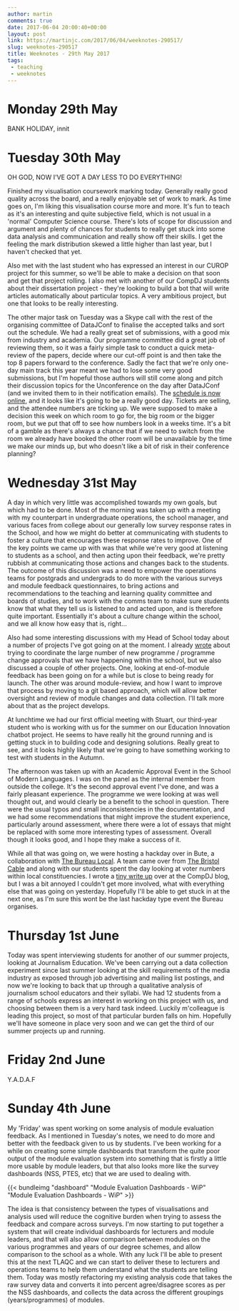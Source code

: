 ```yaml
---
author: martin
comments: true
date: 2017-06-04 20:00:40+00:00
layout: post
link: https://martinjc.com/2017/06/04/weeknotes-290517/
slug: weeknotes-290517
title: Weeknotes - 29th May 2017
tags:
 - teaching
 - weeknotes
---
```


# Monday 29th May

BANK HOLIDAY, innit

# Tuesday 30th May

OH GOD, NOW I'VE GOT A DAY LESS TO DO EVERYTHING!

Finished my visualisation coursework marking today. Generally really good quality across the board, and a really enjoyable set of work to mark. As time goes on, I'm liking this visualisation course more and more. It's fun to teach as it's an interesting and quite subjective field, which is not usual in a 'normal' Computer Science course. There's lots of scope for discussion and argument and plenty of chances for students to really get stuck into some data analysis and communication and really show off their skills. I get the feeling the mark distribution skewed a little higher than last year, but I haven't checked that yet.

Also met with the last student who has expressed an interest in our CUROP project for this summer, so we'll be able to make a decision on that soon and get that project rolling. I also met with another of our CompDJ students about their dissertation project - they're looking to build a bot that will write articles automatically about particular topics. A very ambitious project, but one that looks to be really interesting.

The other major task on Tuesday was a Skype call with the rest of the organising committee of DataJConf to finalise the accepted talks and sort out the schedule. We had a really great set of submissions, with a good mix from industry and academia. Our programme committee did a great job of reviewing them, so it was a fairly simple task to conduct a quick meta-review of the papers, decide where our cut-off point is and then take the top 8 papers forward to the conference. Sadly the fact that we're only one-day main track this year meant we had to lose some very good submissions, but I'm hopeful those authors will still come along and pitch their discussion topics for the Unconference on the day after DataJConf (and we invited them to in their notification emails). The [schedule is now online](http://datajconf.com/#schedule), and it looks like it's going to be a really good day. Tickets are selling, and the attendee numbers are ticking up. We were supposed to make a decision this week on which room to go for, the big room or the bigger room, but we put that off to see how numbers look in a weeks time. It's a bit of a gamble as there's always a chance that if we need to switch from the room we already have booked the other room will be unavailable by the time we make our minds up, but who doesn't like a bit of risk in their conference planning?

# Wednesday 31st May

A day in which very little was accomplished towards my own goals, but which had to be done. Most of the morning was taken up with a meeting with my counterpart in undergraduate operations, the school manager, and various faces from college about our generally low survey response rates in the School, and how we might do better at communicating with students to foster a culture that encourages these response rates to improve. One of the key points we came up with was that while we're very good at listening to students as a school, and then acting upon their feedback, we're pretty rubbish at communicating those actions and changes back to the students. The outcome of this discussion was a need to empower the operations teams for postgrads and undergrads to do more with the various surveys and module feedback questionnaires, to bring actions and recommendations to the teaching and learning quality committee and boards of studies, and to work with the comms team to make sure students know that what they tell us is listened to and acted upon, and is therefore quite important. Essentially it's about a culture change within the school, and we all know how easy that is, right...

Also had some interesting discussions with my Head of School today about a number of projects I've got going on at the moment. I already [wrote](https://martinjc.com/2017/05/22/weeknotes-220517/) about trying to coordinate the large number of new programme / programme change approvals that we have happening within the school, but we also discussed a couple of other projects. One, looking at end-of-module feedback has been going on for a while but is close to being ready for launch. The other was around module-review, and how I want to improve that process by moving to a git based approach, which will allow better oversight and review of module changes and data collection. I'll talk more about that as the project develops.

At lunchtime we had our first official meeting with Stuart, our third-year student who is working with us for the summer on our Education Innovation chatbot project. He seems to have really hit the ground running and is getting stuck in to building code and designing solutions. Really great to see, and it looks highly likely that we're going to have something working to test with students in the Autumn.

The afternoon was taken up with an Academic Approval Event in the School of Modern Languages. I was on the panel as the internal member from outside the college. It's the second approval event I've done, and was a fairly pleasant experience. The programme we were looking at was well thought out, and would clearly be a benefit to the school in question. There were the usual typos and small inconsistencies in the documentation, and we had some recommendations that might improve the student experience, particularly around assessment, where there were a lot of essays that might be replaced with some more interesting types of assessment. Overall though it looks good, and I hope they make a success of it.

While all that was going on, we were hosting a hackday over in Bute, a collaboration with [The Bureau Local](https://www.thebureauinvestigates.com/projects/the-bureau-local). A team came over from [The Bristol Cable](https://thebristolcable.org/) and along with our students spent the day looking at voter numbers within local constituencies. I wrote a [tiny write up](http://compj.cs.cf.ac.uk/2017/05/31/hacking-voterpower-with-the-bureau-local/) over at the CompDJ blog, but I was a bit annoyed I couldn't get more involved, what with everything else that was going on yesterday. Hopefully I'll be able to get stuck in at the next one, as I'm sure this wont be the last hackday type event the Bureau organises.

# Thursday 1st June

Today was spent interviewing students for another of our summer projects, looking at Journalism Education. We've been carrying out a data collection experiment since last summer looking at the skill requirements of the media industry as exposed through job advertising and mailing list postings, and now we're looking to back that up through a qualitative analysis of journalism school educators and their syllabi. We had 12 students from a range of schools express an interest in working on this project with us, and choosing between them is a very hard task indeed. Luckily m'colleague is leading this project, so most of that particular burden falls on him. Hopefully we'll have someone in place very soon and we can get the third of our summer projects up and running.

# Friday 2nd June

Y.A.D.A.F

# Sunday 4th June

My 'Friday' was spent working on some analysis of module evaluation feedback. As I mentioned in Tuesday's notes, we need to do more and better with the feedback given to us by students. I've been working for a while on creating some simple dashboards that transform the quite poor output of the module evaluation system into something that is firstly a little more usable by module leaders, but that also looks more like the survey dashboards (NSS, PTES, etc) that we are used to dealing with.

{{< bundleimg "dashboard" "Module Evaluation Dashboards - WiP" "Module Evaluation Dashboards - WiP" >}}

The idea is that consistency between the types of visualisations and analysis used will reduce the cognitive burden when trying to assess the feedback and compare across surveys. I'm now starting to put together a system that will create individual dashboards for lecturers and module leaders, and that will also allow comparison between modules on the various programmes and years of our degree schemes, and allow comparison to the school as a whole. With any luck I'll be able to present this at the next TLAQC and we can start to deliver these to lecturers and operations teams to help them understand what the students are telling them. Today was mostly refactoring my existing analysis code that takes the raw survey data and converts it into percent agree/disagree scores as per the NSS dashboards, and collects the data across the different groupings (years/programmes) of modules.
